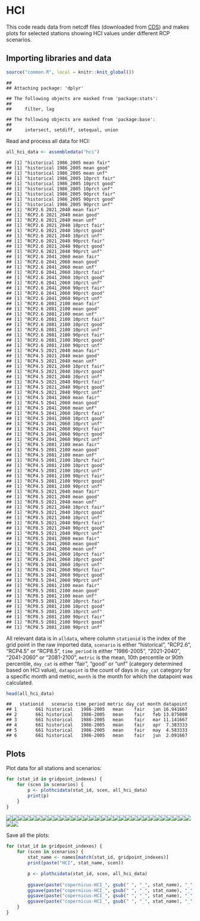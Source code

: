 HCI
================

This code reads data from netcdf files (downloaded from
[CDS](https://cds.climate.copernicus.eu/cdsapp#!/dataset/sis-tourism-climate-suitability-indicators?tab=overview))
and makes plots for selected stations showing HCI values under different
RCP scenarios.

## Importing libraries and data

``` r
source("common.R", local = knitr::knit_global())
```

    ## 
    ## Attaching package: 'dplyr'

    ## The following objects are masked from 'package:stats':
    ## 
    ##     filter, lag

    ## The following objects are masked from 'package:base':
    ## 
    ##     intersect, setdiff, setequal, union

Read and process all data for HCI:

``` r
all_hci_data <- assembledata("hci")
```

    ## [1] "historical 1986_2005 mean fair"
    ## [1] "historical 1986_2005 mean good"
    ## [1] "historical 1986_2005 mean unf"
    ## [1] "historical 1986_2005 10prct fair"
    ## [1] "historical 1986_2005 10prct good"
    ## [1] "historical 1986_2005 10prct unf"
    ## [1] "historical 1986_2005 90prct fair"
    ## [1] "historical 1986_2005 90prct good"
    ## [1] "historical 1986_2005 90prct unf"
    ## [1] "RCP2.6 2021_2040 mean fair"
    ## [1] "RCP2.6 2021_2040 mean good"
    ## [1] "RCP2.6 2021_2040 mean unf"
    ## [1] "RCP2.6 2021_2040 10prct fair"
    ## [1] "RCP2.6 2021_2040 10prct good"
    ## [1] "RCP2.6 2021_2040 10prct unf"
    ## [1] "RCP2.6 2021_2040 90prct fair"
    ## [1] "RCP2.6 2021_2040 90prct good"
    ## [1] "RCP2.6 2021_2040 90prct unf"
    ## [1] "RCP2.6 2041_2060 mean fair"
    ## [1] "RCP2.6 2041_2060 mean good"
    ## [1] "RCP2.6 2041_2060 mean unf"
    ## [1] "RCP2.6 2041_2060 10prct fair"
    ## [1] "RCP2.6 2041_2060 10prct good"
    ## [1] "RCP2.6 2041_2060 10prct unf"
    ## [1] "RCP2.6 2041_2060 90prct fair"
    ## [1] "RCP2.6 2041_2060 90prct good"
    ## [1] "RCP2.6 2041_2060 90prct unf"
    ## [1] "RCP2.6 2081_2100 mean fair"
    ## [1] "RCP2.6 2081_2100 mean good"
    ## [1] "RCP2.6 2081_2100 mean unf"
    ## [1] "RCP2.6 2081_2100 10prct fair"
    ## [1] "RCP2.6 2081_2100 10prct good"
    ## [1] "RCP2.6 2081_2100 10prct unf"
    ## [1] "RCP2.6 2081_2100 90prct fair"
    ## [1] "RCP2.6 2081_2100 90prct good"
    ## [1] "RCP2.6 2081_2100 90prct unf"
    ## [1] "RCP4.5 2021_2040 mean fair"
    ## [1] "RCP4.5 2021_2040 mean good"
    ## [1] "RCP4.5 2021_2040 mean unf"
    ## [1] "RCP4.5 2021_2040 10prct fair"
    ## [1] "RCP4.5 2021_2040 10prct good"
    ## [1] "RCP4.5 2021_2040 10prct unf"
    ## [1] "RCP4.5 2021_2040 90prct fair"
    ## [1] "RCP4.5 2021_2040 90prct good"
    ## [1] "RCP4.5 2021_2040 90prct unf"
    ## [1] "RCP4.5 2041_2060 mean fair"
    ## [1] "RCP4.5 2041_2060 mean good"
    ## [1] "RCP4.5 2041_2060 mean unf"
    ## [1] "RCP4.5 2041_2060 10prct fair"
    ## [1] "RCP4.5 2041_2060 10prct good"
    ## [1] "RCP4.5 2041_2060 10prct unf"
    ## [1] "RCP4.5 2041_2060 90prct fair"
    ## [1] "RCP4.5 2041_2060 90prct good"
    ## [1] "RCP4.5 2041_2060 90prct unf"
    ## [1] "RCP4.5 2081_2100 mean fair"
    ## [1] "RCP4.5 2081_2100 mean good"
    ## [1] "RCP4.5 2081_2100 mean unf"
    ## [1] "RCP4.5 2081_2100 10prct fair"
    ## [1] "RCP4.5 2081_2100 10prct good"
    ## [1] "RCP4.5 2081_2100 10prct unf"
    ## [1] "RCP4.5 2081_2100 90prct fair"
    ## [1] "RCP4.5 2081_2100 90prct good"
    ## [1] "RCP4.5 2081_2100 90prct unf"
    ## [1] "RCP8.5 2021_2040 mean fair"
    ## [1] "RCP8.5 2021_2040 mean good"
    ## [1] "RCP8.5 2021_2040 mean unf"
    ## [1] "RCP8.5 2021_2040 10prct fair"
    ## [1] "RCP8.5 2021_2040 10prct good"
    ## [1] "RCP8.5 2021_2040 10prct unf"
    ## [1] "RCP8.5 2021_2040 90prct fair"
    ## [1] "RCP8.5 2021_2040 90prct good"
    ## [1] "RCP8.5 2021_2040 90prct unf"
    ## [1] "RCP8.5 2041_2060 mean fair"
    ## [1] "RCP8.5 2041_2060 mean good"
    ## [1] "RCP8.5 2041_2060 mean unf"
    ## [1] "RCP8.5 2041_2060 10prct fair"
    ## [1] "RCP8.5 2041_2060 10prct good"
    ## [1] "RCP8.5 2041_2060 10prct unf"
    ## [1] "RCP8.5 2041_2060 90prct fair"
    ## [1] "RCP8.5 2041_2060 90prct good"
    ## [1] "RCP8.5 2041_2060 90prct unf"
    ## [1] "RCP8.5 2081_2100 mean fair"
    ## [1] "RCP8.5 2081_2100 mean good"
    ## [1] "RCP8.5 2081_2100 mean unf"
    ## [1] "RCP8.5 2081_2100 10prct fair"
    ## [1] "RCP8.5 2081_2100 10prct good"
    ## [1] "RCP8.5 2081_2100 10prct unf"
    ## [1] "RCP8.5 2081_2100 90prct fair"
    ## [1] "RCP8.5 2081_2100 90prct good"
    ## [1] "RCP8.5 2081_2100 90prct unf"

All relevant data is in `alldata`, where column `stationid` is the index
of the grid point in the raw imported data, `scenario` is either
“historical”, “RCP2.6”, “RCP4.5” or “RCP8.5”, `time_period` is either
“1986-2005”, “2021-2040”, “2041-2060” or “2081-2100”, `metric` is the
mean, 10th percentile or 90th percentile, `day_cat` is either “fair”,
“good” or “unf” (category determined based on HCI value), `datapoint` is
the count of days in `day_cat` category for a specific month and metric,
`month` is the month for which the datapoint was calculated.

``` r
head(all_hci_data)
```

    ##   stationid   scenario time_period metric day_cat month datapoint
    ## 1       661 historical   1986-2005   mean    fair   jan 16.941667
    ## 2       661 historical   1986-2005   mean    fair   feb 13.875000
    ## 3       661 historical   1986-2005   mean    fair   mar 11.141667
    ## 4       661 historical   1986-2005   mean    fair   apr  7.383333
    ## 5       661 historical   1986-2005   mean    fair   may  4.583333
    ## 6       661 historical   1986-2005   mean    fair   jun  2.091667

## Plots

Plot data for all stations and scenarios:

``` r
for (stat_id in gridpoint_indexes) {
    for (scen in scenarios) {
        p <- plothcidata(stat_id, scen, all_hci_data)
        print(p)
    }
}
```

![](HCI_files/figure-gfm/unnamed-chunk-4-1.svg)<!-- -->![](HCI_files/figure-gfm/unnamed-chunk-4-2.svg)<!-- -->![](HCI_files/figure-gfm/unnamed-chunk-4-3.svg)<!-- -->![](HCI_files/figure-gfm/unnamed-chunk-4-4.svg)<!-- -->![](HCI_files/figure-gfm/unnamed-chunk-4-5.svg)<!-- -->![](HCI_files/figure-gfm/unnamed-chunk-4-6.svg)<!-- -->![](HCI_files/figure-gfm/unnamed-chunk-4-7.svg)<!-- -->![](HCI_files/figure-gfm/unnamed-chunk-4-8.svg)<!-- -->![](HCI_files/figure-gfm/unnamed-chunk-4-9.svg)<!-- -->![](HCI_files/figure-gfm/unnamed-chunk-4-10.svg)<!-- -->![](HCI_files/figure-gfm/unnamed-chunk-4-11.svg)<!-- -->![](HCI_files/figure-gfm/unnamed-chunk-4-12.svg)<!-- -->![](HCI_files/figure-gfm/unnamed-chunk-4-13.svg)<!-- -->![](HCI_files/figure-gfm/unnamed-chunk-4-14.svg)<!-- -->![](HCI_files/figure-gfm/unnamed-chunk-4-15.svg)<!-- -->![](HCI_files/figure-gfm/unnamed-chunk-4-16.svg)<!-- -->![](HCI_files/figure-gfm/unnamed-chunk-4-17.svg)<!-- -->![](HCI_files/figure-gfm/unnamed-chunk-4-18.svg)<!-- -->![](HCI_files/figure-gfm/unnamed-chunk-4-19.svg)<!-- -->![](HCI_files/figure-gfm/unnamed-chunk-4-20.svg)<!-- -->![](HCI_files/figure-gfm/unnamed-chunk-4-21.svg)<!-- -->![](HCI_files/figure-gfm/unnamed-chunk-4-22.svg)<!-- -->![](HCI_files/figure-gfm/unnamed-chunk-4-23.svg)<!-- -->![](HCI_files/figure-gfm/unnamed-chunk-4-24.svg)<!-- -->![](HCI_files/figure-gfm/unnamed-chunk-4-25.svg)<!-- -->![](HCI_files/figure-gfm/unnamed-chunk-4-26.svg)<!-- -->![](HCI_files/figure-gfm/unnamed-chunk-4-27.svg)<!-- -->![](HCI_files/figure-gfm/unnamed-chunk-4-28.svg)<!-- -->![](HCI_files/figure-gfm/unnamed-chunk-4-29.svg)<!-- -->![](HCI_files/figure-gfm/unnamed-chunk-4-30.svg)<!-- -->![](HCI_files/figure-gfm/unnamed-chunk-4-31.svg)<!-- -->![](HCI_files/figure-gfm/unnamed-chunk-4-32.svg)<!-- -->![](HCI_files/figure-gfm/unnamed-chunk-4-33.svg)<!-- -->

Save all the plots:

``` r
for (stat_id in gridpoint_indexes) {
    for (scen in scenarios) {
        stat_name <- names[match(stat_id, gridpoint_indexes)]
        print(paste("HCI", stat_name, scen))

        p <- plothcidata(stat_id, scen, all_hci_data)
        
        ggsave(paste("copernicus-HCI_", gsub(" ", "_", stat_name), "_", scen, ".pdf", sep=""), p, width=9, height=4, units="in", path="../output/pdf/copernicus-HCI", device=cairo_pdf)
        ggsave(paste("copernicus-HCI_", gsub(" ", "_", stat_name), "_", scen, ".eps", sep=""), p, width=9, height=4, units="in", path="../output/eps/copernicus-HCI", device=cairo_ps)
        ggsave(paste("copernicus-HCI_", gsub(" ", "_", stat_name), "_", scen, ".svg", sep=""), p, width=9, height=4, units="in", path="../output/svg/copernicus-HCI")
        ggsave(paste("copernicus-HCI_", gsub(" ", "_", stat_name), "_", scen, ".png", sep=""), p, width=9, height=4, units="in", path="../output/png/copernicus-HCI", dpi=500)
    }
}
```
